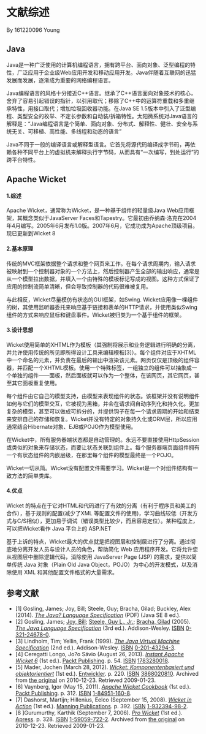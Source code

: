# 文献综述

By 161220096 Young

## Java 

 Java是一种广泛使用的计算机编程语言，拥有跨平台、面向对象、泛型编程的特性，广泛应用于企业级Web应用开发和移动应用开发。Java伴随着互联网的迅猛发展而发展，逐渐成为重要的网络编程语言。

Java编程语言的风格十分接近C++语言。继承了C++语言面向对象技术的核心，舍弃了容易引起错误的指针，以引用取代；移除了C++中的运算符重载和多重继承特性，用接口取代；增加垃圾回收器功能。在Java SE 1.5版本中引入了泛型编程、类型安全的枚举、不定长参数和自动装/拆箱特性。太阳微系统对Java语言的解释是：“Java编程语言是个简单、面向对象、分布式、解释性、健壮、安全与系统无关、可移植、高性能、多线程和动态的语言”

Java不同于一般的编译语言或解释型语言。它首先将源代码编译成字节码，再依赖各种不同平台上的虚拟机来解释执行字节码，从而具有“一次编写，到处运行”的跨平台特性。



## Apache Wicket

#### 1.综述

Apache Wicket，通常称为Wicket，是一种基于组件的轻量级Java Web应用框架，其概念类似于JavaServer Faces和Tapestry。它最初由乔纳森·洛克在2004年4月编写。2005年6月发布1.0版。2007年6月，它成功成为Apache顶级项目。现已更新到Wicket 8

#### 2.基本原理

传统的MVC框架依据整个请求和整个网页来工作。在每个请求周期内，输入请求被映射到一个控制器对象的一个方法上，然后控制器产生全部的输出响应，通常是从一个模型拉出数据，并填入一个由特殊的模板标记写成的视图。这种方式保证了应用的控制流简单清晰，但会导致控制器的代码很难被复用。

与此相反，Wicket尽量模仿有状态的GUI框架，如Swing. Wicket应用像一棵组件的树，其使用监听器委托来响应基于链接和表单的HTTP请求，并使用类似Swing组件的方式来响应鼠标和键盘事件。Wicket被归类为一个基于组件的框架。

#### 3.设计思想

Wicket使用简单的XHTML作为模板（其强制将展示和业务逻辑进行明确的分离，并允许使用传统的所见即所得设计工具来编辑模板[3]）。每个组件对应于XHTML中一个命名的元素，并负责在最后的输出中渲染该元素。网页仅仅是顶级的组件容器，并匹配一个XHTML模板。使用一个特殊标签，一组独立的组件可以抽象成一个单独的组件——面板，然后面板就可以作为一个整体，在该网页，其它网页，甚至其它面板重复使用。

每个组件由它自己的模型支持，由模型来表现组件的状态。该框架并没有说明组件如何与它们的模型交互，它被视为黑箱，并会在请求间自动序列化和持久化。更加复杂的模型，甚至可以做成可拆分的，并提供钩子在每一个请求周期的开始和结束来安排自己的存储和恢复。Wicket并没有特定的对象持久化或ORM层，所以应用通常结合Hibernate对象、EJB或POJO作为模型使用。

在Wicket中，所有服务器端状态都是自动管理的。永远不要直接使用HttpSession或类似的对象来存储状态，而要让状态关联到组件上。每个服务器端页面组件拥有一个有状态组件的内嵌层级，在那里每个组件的模型最终是一个POJO。

Wicket一切从简。Wicket没有配置文件需要学习。Wicket是一个对组件结构有一致方法的简单类库。

#### 4.优点

Wicket 的特点在于它对HTML和代码进行了有效的分离（有利于程序员和美工的合作），基于规则的配置(减少了XML 等配置文件的使用)，学习曲线较低（开发方式与C/S相似），更加易于调试（错误类型比较少，而且容易定位）。某种程度上，可以把Wicket看作 Java 平台上的 ASP.NET 

基于上诉的特点，Wicket最大的优点就是把视图层和控制层进行了分离。通过彻底地分离开发人员与设计人员的角色，帮助简化 Web 应用程序开发。它将允许您从视图层中删除逻辑代码，消除使用 JavaServer Page (JSP) 的需求，提供以简单传统 Java 对象（Plain Old Java Object，POJO）为中心的开发模式，以及消除使用 XML 和其他配置文件格式的大量需求。



## 参考文献

- [1] Gosling, James; Joy, Bill; Steele, Guy; Bracha, Gilad; Buckley, Alex (2014). [*The Java? Language Specification*](https://docs.oracle.com/javase/specs/jls/se8/jls8.pdf) (PDF) (Java SE 8 ed.).
- [2] Gosling, James; [Joy, Bill](https://en.wikipedia.org/wiki/Bill_Joy); [Steele, Guy L., Jr.](https://en.wikipedia.org/wiki/Guy_L._Steele,_Jr.); [Bracha, Gilad](https://en.wikipedia.org/wiki/Gilad_Bracha) (2005). [*The Java Language Specification*](http://java.sun.com/docs/books/jls/index.html) (3rd ed.). Addison-Wesley. [ISBN](https://en.wikipedia.org/wiki/International_Standard_Book_Number) [0-321-24678-0](https://en.wikipedia.org/wiki/Special:BookSources/0-321-24678-0).
- [3] Lindholm, Tim; Yellin, Frank (1999). [*The Java Virtual Machine Specification*](http://java.sun.com/docs/books/vmspec/2nd-edition/html/VMSpecTOC.doc.html) (2nd ed.). Addison-Wesley. [ISBN](https://en.wikipedia.org/wiki/International_Standard_Book_Number) [0-201-43294-3](https://en.wikipedia.org/wiki/Special:BookSources/0-201-43294-3).
- [4] Ceregatti Longo, Jo?o Sávio (August 26, 2013). [*Instant Apache Wicket 6*](https://www.packtpub.com/web-development/instant-apache-wicket-6-instant) (1st ed.). [Packt Publishing](https://en.wikipedia.org/wiki/Packt_Publishing). p. 54. [ISBN](https://en.wikipedia.org/wiki/International_Standard_Book_Number) [1783280018](https://en.wikipedia.org/wiki/Special:BookSources/1783280018).
- [5] Mader, Jochen (March 28, 2012). [*Wicket: Komponentenbasiert und objektorientiert*](https://web.archive.org/web/20101223172057/http://apress.com/book/view/9781590597224) (1st ed.). [Entwickler](https://en.wikipedia.org/w/index.php?title=Entwickler&action=edit&redlink=1). p. 220. [ISBN](https://en.wikipedia.org/wiki/International_Standard_Book_Number) [3868020810](https://en.wikipedia.org/wiki/Special:BookSources/3868020810). Archived from [the original](http://www.apress.com/book/view/9781590597224) on 2010-12-23. Retrieved 2009-01-23.
- [6] Vaynberg, Igor (May 15, 2011). [*Apache Wicket Cookbook*](https://www.packtpub.com/apache-wicket-cookbook/book) (1st ed.). [Packt Publishing](https://en.wikipedia.org/wiki/Packt_Publishing). p. 312. [ISBN](https://en.wikipedia.org/wiki/International_Standard_Book_Number) [1-84951-160-8](https://en.wikipedia.org/wiki/Special:BookSources/1-84951-160-8).
- [7] Dashorst, Martijn; Hillenius, Eelco (September 15, 2008). [*Wicket in Action*](https://www.amazon.com/Wicket-Action-Martijn-Dashorst/dp/1932394982) (1st ed.). [Manning Publications](https://en.wikipedia.org/wiki/Manning_Publications). p. 392. [ISBN](https://en.wikipedia.org/wiki/International_Standard_Book_Number) [1-932394-98-2](https://en.wikipedia.org/wiki/Special:BookSources/1-932394-98-2).
- [8 ]Gurumurthy, Karthik (September 7, 2006). [*Pro Wicket*](https://web.archive.org/web/20101223172057/http://apress.com/book/view/9781590597224) (1st ed.). [Apress](https://en.wikipedia.org/wiki/Apress). p. 328. [ISBN](https://en.wikipedia.org/wiki/International_Standard_Book_Number) [1-59059-722-2](https://en.wikipedia.org/wiki/Special:BookSources/1-59059-722-2). Archived from [the original](http://www.apress.com/book/view/9781590597224) on 2010-12-23. Retrieved 2009-01-23.



